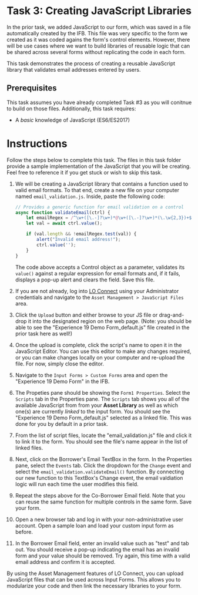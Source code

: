 # Task 3: Creating JavaScript Libraries
In the prior task, we added JavaScript to our form, which was saved in a file automatically created by the IFB. This file was very specific to the form we created as it was coded agains the form's control elements. However, there will be use cases where we want to build libraries of reusable logic that can be shared across several forms without replicating the code in each form. 

This task demonstrates the process of creating a reusable JavaScript library that validates email addresses entered by users.

## Prerequisites
This task assumes you have already completed Task #3 as you will conitnue to build on those files. Additionally, this task requires:
* A *basic* knowledge of JavaScript (ES6/ES2017)

# Instructions
Follow the steps below to complete this task. The files in this task folder provide a sample implementation of the JavaScript that you will be creating. Feel free to reference it if you get stuck or wish to skip this task.

1. We will be creating a JavaScript library that contains a function used to valid email formats. To that end, create a new file on your computer named `email_validation.js`. Inside, paste the following code:

    ```javascript
    // Provides a generic function for email validation on a control
    async function validateEmail(ctrl) { 
        let emailRegex = /^\w+([\.-]?\w+)*@\w+([\.-]?\w+)*(\.\w{2,3})+$/;
        let val = await ctrl.value();
    
        if (val.length && !emailRegex.test(val)) {
            alert("Invalid email address!");
            ctrl.value('');
        }
    }
    ```

    The code above accepts a Control object as a parameter, validates its `value()` against a regular expression for email formats and, if it fails, displays a pop-up alert and clears the field. Save this file.

2. If you are not already, log into [LO Connect](https://www.encompassloconnect.com) using your Administrator credentials and navigate to the `Asset Management > JavaScript Files` area.

3. Click the `Upload` button and either browse to your JS file or drag-and-drop it into the designated region on the web page. (Note: you should be able to see the "Experience 19 Demo Form_default.js" file created in the prior task here as well!)

4. Once the upload is complete, click the script's name to open it in the JavaScript Editor. You can use this editor to make any changes required, or you can make changes locally on your computer and re-upload the file. For now, simply close the editor.

5. Navigate to the `Input Forms > Custom Forms` area and open the "Experience 19 Demo Form" in the IFB.

6. The Propeties pane should be showing the `Form1 Properties`. Select the `Scripts` tab in the Properties pane. The `Scripts` tab shows you all of the available JavaScript from from your **Asset Library** as well as which one(s) are currently *linked* to the input form. You should see the "Experience 19 Demo Form_default.js" selected as a linked file. This was done for you by default in a prior task.

7. From the list of script files, locate the "email_validation.js" file and click it to link it to the form. You should see the file's name appear in the list of linked files.

8. Next, click on the Borrower's Email TextBox in the form. In the Properties pane, select the `Events` tab. Click the dropdown for the `Change` event and select the `email_validation.validateEmail()` function. By connecting our new function to this TextBox's Change event, the email valdiation logic will run each time the user modifies this field.

9. Repeat the steps above for the Co-Borrower Email field. Note that you can reuse the same function for multiple controls in the same form. Save your form.

10. Open a new browser tab and log in with your non-administrative user account. Open a sample loan and load your custom input form as before.

11. In the Borrower Email field, enter an invalid value such as "test" and tab out. You should receive a pop-up indicating the email has an invalid form and your value should be removed. Try again, this time with a valid email address and confirm it is accepted.

By using the Asset Management features of LO Connect, you can upload JavaScript files that can be used across Input Forms. This allows you to modularize your code and then link the necessary libraries to your form. 


